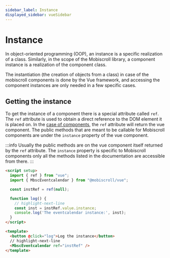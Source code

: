 ```yaml
---
sidebar_label: Instance
displayed_sidebar: vueSidebar
---
```


# Instance

In object-oriented programming (OOP), an instance is a specific realization of a class. Similarly, in the scope
of the Mobiscroll library, a component instance is a realization of the component class.

The instantiation (the creation of objects from a class) in case of the mobiscroll components is done by the Vue framework,
and accessing the component instances are only needed in a few specific cases.

## Getting the instance

To get the instance of a component there is a special attribute called `ref`. The `ref` attribute is used to obtain a direct reference
to the DOM element it is placed on. In the [case of components](https://vuejs.org/guide/essentials/template-refs.html#ref-on-component), the `ref` attribute will return the vue component. The public methods that are meant to be callable for Mobiscroll components are under the `instance` property of the vue component.

:::info
Usually the public methods are on the vue component itself returned by the `ref` attribute. The `instance` property is specific to Mobiscroll components only all the methods listed in the documentation are accessible from there.
:::

```html title="Getting the instance of a Mobiscroll Eventcalendar"
<script setup>
  import { ref } from "vue";
  import { MbscEventcalendar } from "@mobiscroll/vue";

  const instRef = ref(null);

  function log() {
    // highlight-next-line
    const inst = instRef.value.instance;
    console.log('The eventcalendar instance:', inst);
  }
</script>

<template>
  <button @click="log">Log the instance</button>
  // highlight-next-line
  <MbscEventcalendar ref="instRef" />
</template>
```

